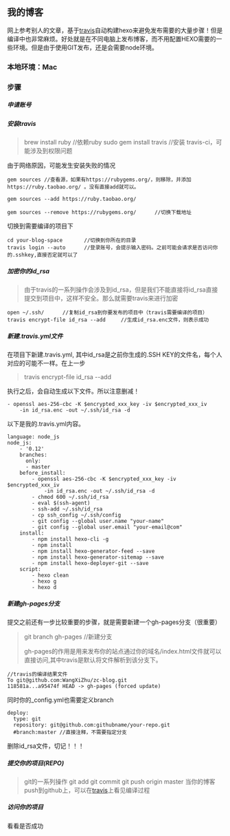 ## 我的博客
网上参考别人的文章，基于[travis](https://travis-ci.org/)自动构建hexo来避免发布需要的大量步骤！但是编译中也非常麻烦。好处就是在不同电脑上发布博客，而不用配置HEXO需要的一些环境。但是由于使用GIT发布，还是会需要node环境。

### 本地环境：Mac
### 步骤
##### 申请账号

##### 安装travis
 
> brew install ruby              //依赖ruby
> sudo gem install travis             //安装 travis-ci，可能涉及到权限问题


由于网络原因，可能发生安装失败的情况
		
	gem sources //查看源，如果有https://rubygems.org/，则移除，并添加https://ruby.taobao.org/ 。没有直接add就可以。

	gem sources --add https://ruby.taobao.org/ 
		
	gem sources --remove https://rubygems.org/      //切换下载地址

切换到需要编译的项目下
	
	
	cd your-blog-space       //切换到你所在的目录
	travis login --auto      //登录账号，会提示输入密码。之前可能会请求是否访问你的.sshkey,直接否定就可以了


##### 加密你的id_rsa

> 由于travis的一系列操作会涉及到id_rsa，但是我们不能直接将id_rsa直接提交到项目中，这样不安全。那么就需要travis来进行加密
		
	open ~/.ssh/      //复制id_rsa到你要发布的项目中（travis需要编译的项目）
	travis encrypt-file id_rsa --add     //生成id_rsa.enc文件，则表示成功

##### 新建.travis.yml文件
在项目下新建.travis.yml,
其中id_rsa是之前你生成的.SSH KEY的文件名，每个人对应的可能不一样。在上一步

> travis encrypt-file id_rsa --add 

执行之后，会自动生成以下文件。所以注意删减！
	
	- openssl aes-256-cbc -K $encrypted_xxx_key -iv $encrypted_xxx_iv
		-in id_rsa.enc -out ~/.ssh/id_rsa -d


以下是我的.travis.yml内容。

	language: node_js
	node_js:
		- '0.12'
		branches:
		  only:
		  - master
		before_install:
			- openssl aes-256-cbc -K $encrypted_xxx_key -iv $encrypted_xxx_iv 
				-in id_rsa.enc -out ~/.ssh/id_rsa -d
			- chmod 600 ~/.ssh/id_rsa
			- eval $(ssh-agent)
			- ssh-add ~/.ssh/id_rsa
			- cp ssh_config ~/.ssh/config
			- git config --global user.name "your-name"
			- git config --global user.email "your-email@com"
		install:
			- npm install hexo-cli -g
			- npm install
			- npm install hexo-generator-feed --save
			- npm install hexo-generator-sitemap --save
			- npm install hexo-deployer-git --save
		script:
			- hexo clean
			- hexo g
			- hexo d

##### 新建gh-pages分支

提交之前还有一步比较重要的步骤，就是需要新建一个gh-pages分支（很重要）
> git branch gh-pages       //新建分支
> 		
> gh-pages的作用是用来发布你的站点通过你的域名/index.html文件就可以直接访问,其中travis是默认将文件解析到该分支下。
		
	//travis的编译结果文件
	To git@github.com:WangXiZhu/zc-blog.git
	118581a...a95474f HEAD -> gh-pages (forced update)

同时你的_config.yml也需要定义branch

  	deploy:
	  type: git
	  repository: git@github.com:githubname/your-repo.git
	  #branch:master //直接注释，不需要指定分支


删除id_rsa文件，切记！！！


##### 提交你的项目(REPO)

> git的一系列操作
> git add 
> git commit
> git push origin master
> 当你的博客push到github上，可以在[travis](https://travis-ci.org/)上看见编译过程

##### 访问你的项目

看看是否成功

